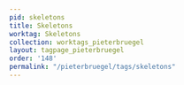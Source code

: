 ```yaml
---
pid: skeletons
title: Skeletons
worktag: Skeletons
collection: worktags_pieterbruegel
layout: tagpage_pieterbruegel
order: '148'
permalink: "/pieterbruegel/tags/skeletons"
---
```

